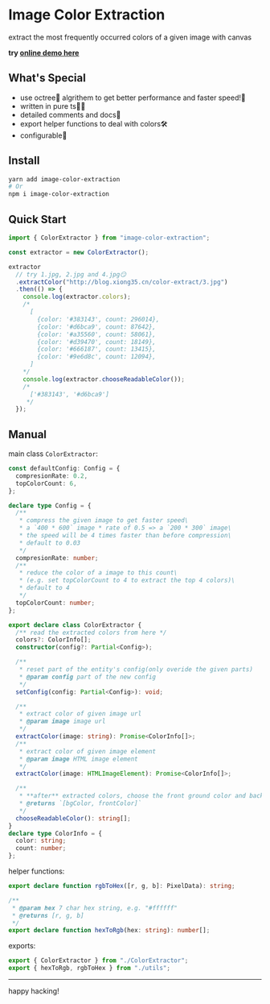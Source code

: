 # Image Color Extraction

extract the most frequently occurred colors of a given image with canvas

**try [online demo here](http://www.xiong35.cn/color-extraction)**

## What's Special

- use octree🎄 algrithem to get better performance and faster speed!🚀
- written in pure ts🤸‍♂️
- detailed comments and docs📜
- export helper functions to deal with colors🛠
- configurable🔧

## Install

```bash
yarn add image-color-extraction
# Or
npm i image-color-extraction
```

## Quick Start

```js
import { ColorExtractor } from "image-color-extraction";

const extractor = new ColorExtractor();

extractor
  // try 1.jpg, 2.jpg and 4.jpg😏
  .extractColor("http://blog.xiong35.cn/color-extract/3.jpg")
  .then(() => {
    console.log(extractor.colors);
    /* 
      [
        {color: '#383143', count: 296014},
        {color: '#d6bca9', count: 87642},
        {color: '#a35560', count: 58061},
        {color: '#d39470', count: 18149},
        {color: '#666187', count: 13415},
        {color: '#9e6d8c', count: 12094},
      ]
    */
    console.log(extractor.chooseReadableColor());
    /* 
      ['#383143', '#d6bca9']
     */
  });
```

## Manual

main class `ColorExtractor`:

```ts
const defaultConfig: Config = {
  compresionRate: 0.2,
  topColorCount: 6,
};

declare type Config = {
  /**
   * compress the given image to get faster speed\
   * a `400 * 600` image * rate of 0.5 => a `200 * 300` image\
   * the speed will be 4 times faster than before compression\
   * default to 0.03
   */
  compresionRate: number;
  /**
   * reduce the color of a image to this count\
   * (e.g. set topColorCount to 4 to extract the top 4 colors)\
   * default to 4
   */
  topColorCount: number;
};

export declare class ColorExtractor {
  /** read the extracted colors from here */
  colors?: ColorInfo[];
  constructor(config?: Partial<Config>);

  /**
   * reset part of the entity's config(only overide the given parts)
   * @param config part of the new config
   */
  setConfig(config: Partial<Config>): void;

  /**
   * extract color of given image url
   * @param image image url
   */
  extractColor(image: string): Promise<ColorInfo[]>;
  /**
   * extract color of given image element
   * @param image HTML image element
   */
  extractColor(image: HTMLImageElement): Promise<ColorInfo[]>;

  /**
   * **after** extracted colors, choose the front ground color and background color within them
   * @returns `[bgColor, frontColor]`
   */
  chooseReadableColor(): string[];
}
declare type ColorInfo = {
  color: string;
  count: number;
};
```

helper functions:

```ts
export declare function rgbToHex([r, g, b]: PixelData): string;

/**
 * @param hex 7 char hex string, e.g. "#ffffff"
 * @returns [r, g, b]
 */
export declare function hexToRgb(hex: string): number[];
```

exports:

```ts
export { ColorExtractor } from "./ColorExtractor";
export { hexToRgb, rgbToHex } from "./utils";
```

---

happy hacking!
